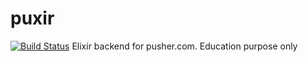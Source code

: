 # puxir

[![Build Status](https://travis-ci.org/arrowcircle/puxir.png?branch=master)](https://travis-ci.org/arrowcircle/puxir)
Elixir backend for pusher.com. Education purpose only
